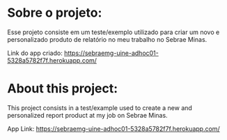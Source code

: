 # Sobre o projeto:

Esse projeto consiste em um teste/exemplo utilizado para criar um novo e personalizado produto de relatório no meu trabalho no Sebrae Minas.

Link do app criado: 
https://sebraemg-uine-adhoc01-5328a5782f7f.herokuapp.com/

# About this project:

This project consists in a test/example used to create a new and personalized report product at my job on Sebrae Minas.

App Link: 
https://sebraemg-uine-adhoc01-5328a5782f7f.herokuapp.com/
